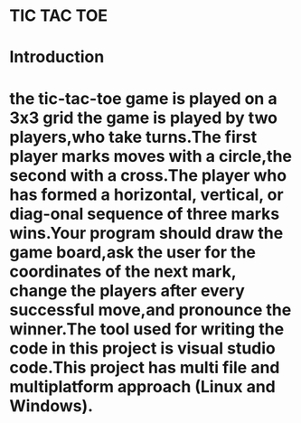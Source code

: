 # TIC TAC TOE
# Introduction 
# the tic-tac-toe game is played on a 3x3 grid the game is played by two players,who take turns.The first player marks moves with a circle,the second with a cross.The player who has formed a horizontal, vertical, or diag-onal sequence of three marks wins.Your program should draw the game board,ask the user for the coordinates of the next mark, change the players after every successful move,and pronounce the winner.The tool used for writing the code in this project is visual studio code.This project has multi file and multiplatform approach (Linux and Windows).